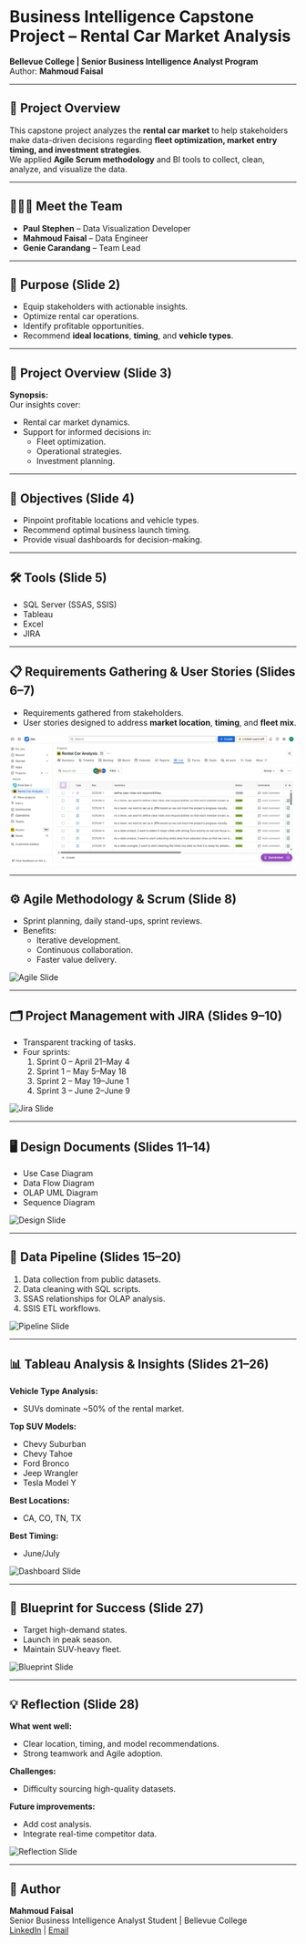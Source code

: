 # Business Intelligence Capstone Project – Rental Car Market Analysis

**Bellevue College | Senior Business Intelligence Analyst Program**  
Author: **Mahmoud Faisal**  

---

## 📌 Project Overview
This capstone project analyzes the **rental car market** to help stakeholders make data-driven decisions regarding **fleet optimization, market entry timing, and investment strategies**.  
We applied **Agile Scrum methodology** and BI tools to collect, clean, analyze, and visualize the data.

---

## 🧑‍🤝‍🧑 Meet the Team
- **Paul Stephen** – Data Visualization Developer  
- **Mahmoud Faisal** – Data Engineer  
- **Genie Carandang** – Team Lead  

---

## 🎯 Purpose (Slide 2)
- Equip stakeholders with actionable insights.
- Optimize rental car operations.
- Identify profitable opportunities.
- Recommend **ideal locations**, **timing**, and **vehicle types**.

---

## 📂 Project Overview (Slide 3)
**Synopsis:**  
Our insights cover:
- Rental car market dynamics.
- Support for informed decisions in:
  - Fleet optimization.
  - Operational strategies.
  - Investment planning.

---

## 🎯 Objectives (Slide 4)
- Pinpoint profitable locations and vehicle types.
- Recommend optimal business launch timing.
- Provide visual dashboards for decision-making.

---

## 🛠 Tools (Slide 5)
- SQL Server (SSAS, SSIS)
- Tableau
- Excel
- JIRA

---

## 📋 Requirements Gathering & User Stories (Slides 6–7)
- Requirements gathered from stakeholders.
- User stories designed to address **market location**, **timing**, and **fleet mix**.

![User Stories Slide](https://github.com/mahmoud1500/Graduation-Capstone-Project/blob/666d8d42b7112b8e482e5a21c1ca34654246a08a/Jira%20Sprints.jpg)

---

## ⚙ Agile Methodology & Scrum (Slide 8)
- Sprint planning, daily stand-ups, sprint reviews.
- Benefits:
  - Iterative development.
  - Continuous collaboration.
  - Faster value delivery.

![Agile Slide](images/agile.png)

---

## 🗂 Project Management with JIRA (Slides 9–10)
- Transparent tracking of tasks.
- Four sprints:
  1. Sprint 0 – April 21–May 4
  2. Sprint 1 – May 5–May 18
  3. Sprint 2 – May 19–June 1
  4. Sprint 3 – June 2–June 9

![Jira Slide](images/jira.png)

---

## 🖥 Design Documents (Slides 11–14)
- Use Case Diagram
- Data Flow Diagram
- OLAP UML Diagram
- Sequence Diagram

![Design Slide](images/design_docs.png)

---

## 🔄 Data Pipeline (Slides 15–20)
1. Data collection from public datasets.
2. Data cleaning with SQL scripts.
3. SSAS relationships for OLAP analysis.
4. SSIS ETL workflows.

![Pipeline Slide](images/pipeline.png)

---

## 📊 Tableau Analysis & Insights (Slides 21–26)
**Vehicle Type Analysis:**  
- SUVs dominate ~50% of the rental market.

**Top SUV Models:**
- Chevy Suburban
- Chevy Tahoe
- Ford Bronco
- Jeep Wrangler
- Tesla Model Y

**Best Locations:**
- CA, CO, TN, TX

**Best Timing:**
- June/July

![Dashboard Slide](images/dashboard.png)

---

## 🧩 Blueprint for Success (Slide 27)
- Target high-demand states.
- Launch in peak season.
- Maintain SUV-heavy fleet.

![Blueprint Slide](images/blueprint.png)

---

## 💡 Reflection (Slide 28)
**What went well:**
- Clear location, timing, and model recommendations.
- Strong teamwork and Agile adoption.

**Challenges:**
- Difficulty sourcing high-quality datasets.

**Future improvements:**
- Add cost analysis.
- Integrate real-time competitor data.

![Reflection Slide](images/reflection.png)

---

## 📧 Author
**Mahmoud Faisal**  
Senior Business Intelligence Analyst Student | Bellevue College  
[LinkedIn](https://www.linkedin.com/) | [Email](mailto:your.email@example.com)


